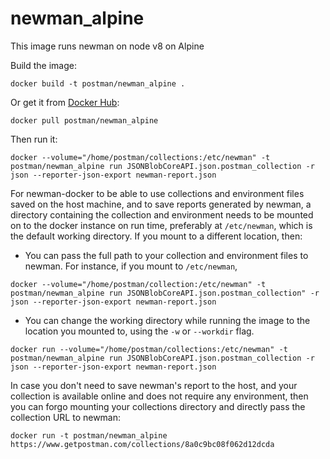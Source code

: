 # newman_alpine

This image runs newman on node v8 on Alpine

Build the image:

```terminal
docker build -t postman/newman_alpine .
```

Or get it from [Docker Hub](https://registry.hub.docker.com/u/postman/newman_alpine/):

```terminal
docker pull postman/newman_alpine
```

Then run it:

```terminal
docker --volume="/home/postman/collections:/etc/newman" -t postman/newman_alpine run JSONBlobCoreAPI.json.postman_collection -r json --reporter-json-export newman-report.json
```
For newman-docker to be able to use collections and environment files saved on the host machine, and to save reports generated by newman, a directory containing the collection and environment needs to be mounted on to the docker instance on run time, preferably at `/etc/newman`, which is the default working directory. If you mount to a different location, then:
  - You can pass the full path to your collection and environment files to newman. For instance, if you mount to `/etc/newman`,

```terminal
docker --volume="/home/postman/collection:/etc/newman" -t postman/newman_alpine run JSONBlobCoreAPI.json.postman_collection" -r json --reporter-json-export newman-report.json
```
  - You can change the working directory while running the image to the location you mounted to, using the `-w` or `--workdir` flag.

```terminal
docker run --volume="/home/postman/collections:/etc/newman" -t postman/newman_alpine run JSONBlobCoreAPI.json.postman_collection -r json --reporter-json-export newman-report.json
```

In case you don't need to save newman's report to the host, and your collection is available online and does not require any environment, then you can forgo mounting your collections directory and directly pass the collection URL to newman:

```terminal
docker run -t postman/newman_alpine https://www.getpostman.com/collections/8a0c9bc08f062d12dcda
```
